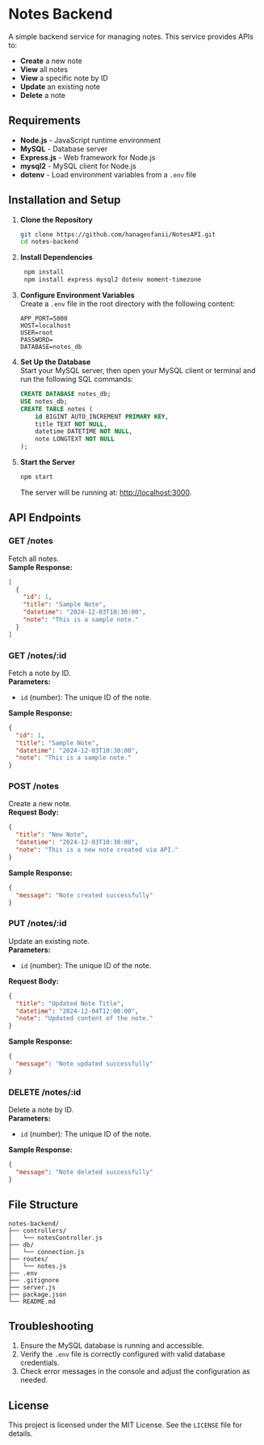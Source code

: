 # Notes Backend

A simple backend service for managing notes. This service provides APIs to:
- **Create** a new note
- **View** all notes
- **View** a specific note by ID
- **Update** an existing note
- **Delete** a note

## Requirements
- **Node.js** - JavaScript runtime environment  
- **MySQL** - Database server  
- **Express.js** - Web framework for Node.js  
- **mysql2** - MySQL client for Node.js  
- **dotenv** - Load environment variables from a `.env` file  

## Installation and Setup
1. **Clone the Repository**  
   ```bash
   git clone https://github.com/hanageofanii/NotesAPI.git
   cd notes-backend
   ```

2. **Install Dependencies**  
   ```bash
    npm install
    npm install express mysql2 dotenv moment-timezone
   ```

3. **Configure Environment Variables**  
   Create a `.env` file in the root directory with the following content:  
   ```env
   APP_PORT=5000
   HOST=localhost
   USER=root
   PASSWORD=
   DATABASE=notes_db
   ```

4. **Set Up the Database**  
   Start your MySQL server, then open your MySQL client or terminal and run the following SQL commands:  
   ```sql
   CREATE DATABASE notes_db;
   USE notes_db;
   CREATE TABLE notes (
       id BIGINT AUTO_INCREMENT PRIMARY KEY,
       title TEXT NOT NULL,
       datetime DATETIME NOT NULL,
       note LONGTEXT NOT NULL
   );
   ```

5. **Start the Server**  
   ```bash
   npm start
   ```
   The server will be running at: [http://localhost:3000](http://localhost:3000).

## API Endpoints

### **GET /notes**  
Fetch all notes.  
**Sample Response:**
```json
[
  {
    "id": 1,
    "title": "Sample Note",
    "datetime": "2024-12-03T10:30:00",
    "note": "This is a sample note."
  }
]
```

### **GET /notes/:id**  
Fetch a note by ID.  
**Parameters:**  
- `id` (number): The unique ID of the note.  

**Sample Response:**
```json
{
  "id": 1,
  "title": "Sample Note",
  "datetime": "2024-12-03T10:30:00",
  "note": "This is a sample note."
}
```

### **POST /notes**  
Create a new note.  
**Request Body:**
```json
{
  "title": "New Note",
  "datetime": "2024-12-03T10:30:00",
  "note": "This is a new note created via API."
}
```
**Sample Response:**
```json
{
  "message": "Note created successfully"
}
```

### **PUT /notes/:id**  
Update an existing note.  
**Parameters:**  
- `id` (number): The unique ID of the note.  

**Request Body:**
```json
{
  "title": "Updated Note Title",
  "datetime": "2024-12-04T12:00:00",
  "note": "Updated content of the note."
}
```
**Sample Response:**
```json
{
  "message": "Note updated successfully"
}
```

### **DELETE /notes/:id**  
Delete a note by ID.  
**Parameters:**  
- `id` (number): The unique ID of the note.  

**Sample Response:**
```json
{
  "message": "Note deleted successfully"
}
```

## File Structure
```
notes-backend/
├── controllers/          
│   └── notesController.js
├── db/                   
│   └── connection.js
├── routes/               
│   └── notes.js
├── .env                  
├── .gitignore            
├── server.js             
├── package.json          
└── README.md             
```

## Troubleshooting
1. Ensure the MySQL database is running and accessible.
2. Verify the `.env` file is correctly configured with valid database credentials.
3. Check error messages in the console and adjust the configuration as needed.

## License
This project is licensed under the MIT License. See the `LICENSE` file for details.
```